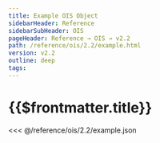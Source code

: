 ```yaml
---
title: Example OIS Object
sidebarHeader: Reference
sidebarSubHeader: OIS
pageHeader: Reference → OIS → v2.2
path: /reference/ois/2.2/example.html
version: v2.2
outline: deep
tags:
---
```


<VersionWarning/>

<PageHeader/>

<SearchHighlight/>

<FlexStartTag/>

# {{$frontmatter.title}}

<<< @/reference/ois/2.2/example.json

<FlexEndTag/>
